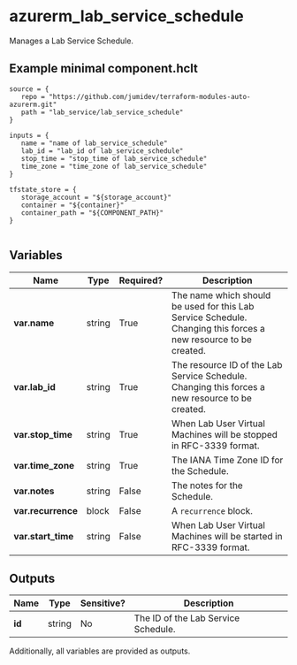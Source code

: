 # azurerm_lab_service_schedule

Manages a Lab Service Schedule.

## Example minimal component.hclt

```hcl
source = {
   repo = "https://github.com/jumidev/terraform-modules-auto-azurerm.git" 
   path = "lab_service/lab_service_schedule" 
}

inputs = {
   name = "name of lab_service_schedule" 
   lab_id = "lab_id of lab_service_schedule" 
   stop_time = "stop_time of lab_service_schedule" 
   time_zone = "time_zone of lab_service_schedule" 
}

tfstate_store = {
   storage_account = "${storage_account}" 
   container = "${container}" 
   container_path = "${COMPONENT_PATH}" 
}


```

## Variables

| Name | Type | Required? |  Description |
| ---- | ---- | --------- |  ----------- |
| **var.name** | string | True | The name which should be used for this Lab Service Schedule. Changing this forces a new resource to be created. | 
| **var.lab_id** | string | True | The resource ID of the Lab Service Schedule. Changing this forces a new resource to be created. | 
| **var.stop_time** | string | True | When Lab User Virtual Machines will be stopped in RFC-3339 format. | 
| **var.time_zone** | string | True | The IANA Time Zone ID for the Schedule. | 
| **var.notes** | string | False | The notes for the Schedule. | 
| **var.recurrence** | block | False | A `recurrence` block. | 
| **var.start_time** | string | False | When Lab User Virtual Machines will be started in RFC-3339 format. | 



## Outputs

| Name | Type | Sensitive? | Description |
| ---- | ---- | --------- | --------- |
| **id** | string | No  | The ID of the Lab Service Schedule. | 

Additionally, all variables are provided as outputs.
